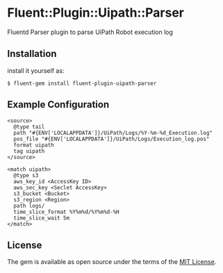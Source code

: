 # Fluent::Plugin::Uipath::Parser

Fluentd Parser plugin to parse UiPath Robot execution log

## Installation

install it yourself as:

    $ fluent-gem install fluent-plugin-uipath-parser

## Example Configuration

```
<source>
  @type tail
  path "#{ENV['LOCALAPPDATA']}/UiPath/Logs/%Y-%m-%d_Execution.log"
  pos_file "#{ENV['LOCALAPPDATA']}/UiPath/Logs/Execution_log.pos"
  format uipath
  tag uipath
</source>

<match uipath>
  @type s3
  aws_key_id <AccessKey ID>
  aws_sec_key <Seclet AccessKey>
  s3_bucket <Bucket>
  s3_region <Region>
  path logs/
  time_slice_format %Y%m%d/%Y%m%d-%H
  time_slice_wait 5m
</match>
```

## License

The gem is available as open source under the terms of the [MIT License](https://opensource.org/licenses/MIT).
